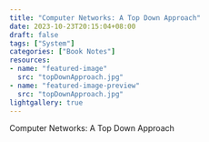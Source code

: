 ```yaml
---
title: "Computer Networks: A Top Down Approach"
date: 2023-10-23T20:15:04+08:00
draft: false
tags: ["System"]
categories: ["Book Notes"]
resources:
- name: "featured-image"
  src: "topDownApproach.jpg"
- name: "featured-image-preview"
  src: "topDownApproach.jpg"
lightgallery: true
---
```


Computer Networks: A Top Down Approach